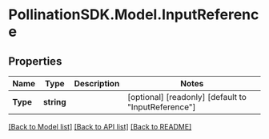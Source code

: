 
# PollinationSDK.Model.InputReference

## Properties

Name | Type | Description | Notes
------------ | ------------- | ------------- | -------------
**Type** | **string** |  | [optional] [readonly] [default to "InputReference"]

[[Back to Model list]](../README.md#documentation-for-models)
[[Back to API list]](../README.md#documentation-for-api-endpoints)
[[Back to README]](../README.md)

